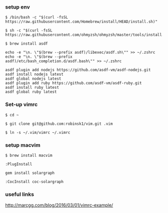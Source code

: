 ### setup env
```
$ /bin/bash -c "$(curl -fsSL https://raw.githubusercontent.com/Homebrew/install/HEAD/install.sh)"

$ sh -c "$(curl -fsSL https://raw.githubusercontent.com/ohmyzsh/ohmyzsh/master/tools/install.sh)"

$ brew install asdf

echo -e "\n. \"$(brew --prefix asdf)/libexec/asdf.sh\"" >> ~/.zshrc
echo -e "\n. \"$(brew --prefix asdf)/etc/bash_completion.d/asdf.bash\"" >> ~/.zshrc

asdf plugin add nodejs https://github.com/asdf-vm/asdf-nodejs.git
asdf install nodejs latest
asdf global nodejs latest
asdf plugin add ruby https://github.com/asdf-vm/asdf-ruby.git
asdf install ruby latest
asdf global ruby latest
```
### Set-up vimrc

```
$ cd ~

$ git clone git@github.com:robinsk1/vim.git .vim

$ ln -s ~/.vim/vimrc ~/.vimrc

```
### setup macvim
```
$ brew install macvim

:PlugInstall

gem install solargraph

:CocInstall coc-solargraph

```
### useful links

http://marcgg.com/blog/2016/03/01/vimrc-example/
